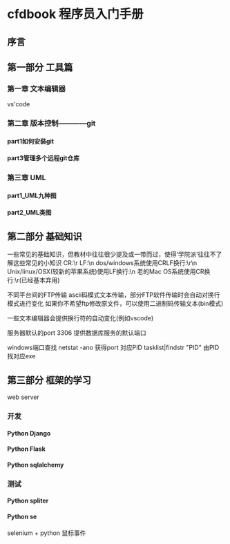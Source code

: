 # cfdbook 程序员入门手册
## 序言

## 第一部分 工具篇

### 第一章 文本编辑器
vs'code

### 第二章 版本控制————git

#### part1如何安装git

#### part3管理多个远程git仓库


### 第三章 UML

#### part1_UML九种图

#### part2_UML类图

## 第二部分 基础知识
一些常见的基础知识，但教材中往往很少提及或一带而过，使得‘学院派’往往不了解这些常见的小知识
CR:\r
LF:\n
dos/windows系统使用CRLF换行:\r\n
Unix/linux/OSX(较新的苹果系统)使用LF换行:\n
老的Mac OS系统使用CR换行:\r(已经基本弃用)

不同平台间的FTP传输
ascii码模式文本传输，部分FTP软件传输时会自动对换行模式进行变化
如果你不希望ftp修改原文件，可以使用二进制码传输文本(bin模式)

一些文本编辑器会提供换行符的自动变化(例如vscode)

服务器默认的port
3306 提供数据库服务的默认端口 

windows端口查找
netstat -ano
获得port 对应PID 
tasklist|findstr "PID"
由PID找对应exe



## 第三部分 框架的学习

web server 
### 开发
#### Python Django 
#### Python Flask
#### Python sqlalchemy

### 测试
#### Python spliter
#### Python se
selenium + python 鼠标事件



